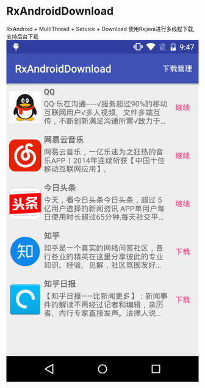 # RxAndroidDownload
RxAndroid + MultiThread + Service + Download
使用Rxjava进行多线程下载,支持后台下载
![image](https://github.com/ZLOVE320483/RxAndroidDownload/blob/master/RxAndroidDownload/img/rxdownload_1.png)   

